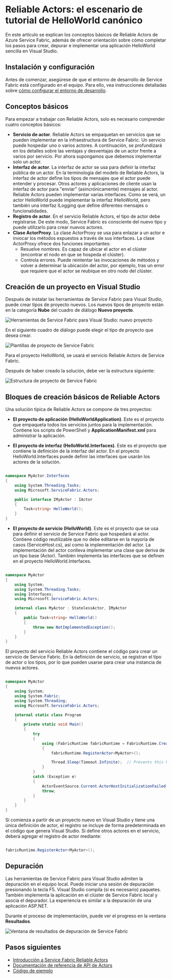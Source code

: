 <properties
   pageTitle="Introducción a Reliable Actors | Microsoft Azure"
   description="Este tutorial le guiará a través de los pasos para crear, depurar e implementar un servicio HelloWorld canónico con los Service Fabric Reliable Actors."
   services="service-fabric"
   documentationCenter=".net"
   authors="vturecek"
   manager="timlt"
   editor=""/>

<tags
   ms.service="service-fabric"
   ms.devlang="dotnet"
   ms.topic="article"
   ms.tgt_pltfrm="NA"
   ms.workload="NA"
   ms.date="11/13/2015"
   ms.author="vturecek"/>

# Reliable Actors: el escenario de tutorial de HelloWorld canónico
En este artículo se explican los conceptos básicos de Reliable Actors de Azure Service Fabric, además de ofrecer orientación sobre cómo completar los pasos para crear, depurar e implementar una aplicación HelloWorld sencilla en Visual Studio.

## Instalación y configuración
Antes de comenzar, asegúrese de que el entorno de desarrollo de Service Fabric está configurado en el equipo. 
Para ello, vea instrucciones detalladas sobre [cómo configurar el entorno de desarrollo](service-fabric-get-started.md).

## Conceptos básicos
Para empezar a trabajar con Reliable Actors, solo es necesario comprender cuatro conceptos básicos:

* **Servicio de actor**. Reliable Actors se empaquetan en servicios que se pueden implementar en la infraestructura de Service Fabric. Un servicio puede hospedar uno o varios actores. A continuación, se profundizará en los detalles sobre las ventajas y desventajas de un actor frente a varios por servicio. Por ahora supongamos que debemos implementar solo un actor.
* **Interfaz de actor**. La interfaz de actor se usa para definir la interfaz pública de un actor. En la terminología del modelo de Reliable Actors, la interfaz de actor define los tipos de mensajes que el actor puede entender y procesar. Otros actores y aplicaciones de cliente usan la interfaz de actor para "enviar" (asincrónicamente) mensajes al actor. Reliable Actors pueden implementar varias interfaces. Como se verá, un actor HelloWorld puede implementar la interfaz IHelloWorld, pero también una interfaz ILogging que define diferentes mensajes o funcionalidades.
* **Registro de actor**. En el servicio Reliable Actors, el tipo de actor debe registrarse. De este modo, Service Fabric es consciente del nuevo tipo y puede utilizarlo para crear nuevos actores.
* **Clase ActorProxy**. La clase ActorProxy se usa para enlazar a un actor e invocar los métodos expuestos a través de sus interfaces. La clase ActorProxy ofrece dos funciones importantes:
	* Resuelve nombres. Es capaz de ubicar el actor en el clúster (encontrar el nodo en que se hospeda el clúster).
	* Controla errores. Puede reintentar las invocaciones de métodos y volver a determinar la ubicación del actor, por ejemplo, tras un error que requiere que el actor se reubique en otro nodo del clúster.

## Creación de un proyecto en Visual Studio
Después de instalar las herramientas de Service Fabric para Visual Studio, puede crear tipos de proyecto nuevos. Los nuevos tipos de proyecto están en la categoría **Nube** del cuadro de diálogo **Nuevo proyecto**.


![Herramientas de Service Fabric para Visual Studio: nuevo proyecto][1]

En el siguiente cuadro de diálogo puede elegir el tipo de proyecto que desea crear.

![Plantillas de proyecto de Service Fabric][5]

Para el proyecto HelloWorld, se usará el servicio Reliable Actors de Service Fabric.

Después de haber creado la solución, debe ver la estructura siguiente:

![Estructura de proyecto de Service Fabric][2]

## Bloques de creación básicos de Reliable Actors

Una solución típica de Reliable Actors se compone de tres proyectos:

* **El proyecto de aplicación (HelloWorldApplication)**. Este es el proyecto que empaqueta todos los servicios juntos para la implementación. Contiene los scripts de PowerShell y **ApplicationManifest.xml** para administrar la aplicación.

* **El proyecto de interfaz (HelloWorld.Interfaces)**. Este es el proyecto que contiene la definición de la interfaz del actor. En el proyecto HelloWorld.Interfaces puede definir las interfaces que usarán los actores de la solución.

```csharp

namespace MyActor.Interfaces
{
    using System.Threading.Tasks;
    using Microsoft.ServiceFabric.Actors;

    public interface IMyActor : IActor
    {
        Task<string> HelloWorld();
    }
}

```

* **El proyecto de servicio (HelloWorld)**. Este es el proyecto que se usa para definir el servicio de Service Fabric que hospedará al actor. Contiene código reutilizable que no debe editarse en la mayoría de casos (ServiceHost.cs), así como la implementación del actor. La implementación del actor conlleva implementar una clase que deriva de un tipo base (Actor). También implementa las interfaces que se definen en el proyecto HelloWorld.Interfaces.

```csharp

namespace MyActor
{
    using System;
    using System.Threading.Tasks;
    using Interfaces;
    using Microsoft.ServiceFabric.Actors;

    internal class MyActor : StatelessActor, IMyActor
    {
        public Task<string> HelloWorld()
        {
            throw new NotImplementedException();
        }
    }
}

```

El proyecto del servicio Reliable Actors contiene el código para crear un servicio de Service Fabric. En la definición de servicio, se registran el tipo de actor o los tipos, por lo que pueden usarse para crear una instancia de nuevos actores.

```csharp

namespace MyActor
{
    using System;
    using System.Fabric;
    using System.Threading;
    using Microsoft.ServiceFabric.Actors;

    internal static class Program
    {
        private static void Main()
        {
            try
            {
                using (FabricRuntime fabricRuntime = FabricRuntime.Create())
                {
                    fabricRuntime.RegisterActor<MyActor>();

                    Thread.Sleep(Timeout.Infinite);  // Prevents this host process from terminating so services keeps running.
                }
            }
            catch (Exception e)
            {
                ActorEventSource.Current.ActorHostInitializationFailed(e.ToString());
                throw;
            }
        }
    }
}

```

Si comienza a partir de un proyecto nuevo en Visual Studio y tiene una única definición de actor, el registro se incluye de forma predeterminada en el código que genera Visual Studio. Si define otros actores en el servicio, deberá agregar el registro de actor mediante:

```csharp

fabricRuntime.RegisterActor<MyActor>();


```

## Depuración

Las herramientas de Service Fabric para Visual Studio admiten la depuración en el equipo local. Puede iniciar una sesión de depuración presionando la tecla F5. Visual Studio compila (si es necesario) paquetes. También implementa la aplicación en el clúster de Service Fabric local y asocia el depurador. La experiencia es similar a la depuración de una aplicación ASP.NET.

Durante el proceso de implementación, puede ver el progreso en la ventana **Resultados**.

![Ventana de resultados de depuración de Service Fabric][3]


## Pasos siguientes

- [Introducción a Service Fabric Reliable Actors](service-fabric-reliable-actors-introduction.md)
- [Documentación de referencia de API de Actors](https://msdn.microsoft.com/library/azure/dn971626.aspx)
- [Código de ejemplo](https://github.com/Azure/servicefabric-samples)


<!--Image references-->
[1]: ./media/service-fabric-reliable-actors-get-started/reliable-actors-newproject.PNG
[2]: ./media/service-fabric-reliable-actors-get-started/reliable-actors-projectstructure.PNG
[3]: ./media/service-fabric-reliable-actors-get-started/debugging-output.PNG
[4]: ./media/service-fabric-reliable-actors-get-started/vs-context-menu.png
[5]: ./media/service-fabric-reliable-actors-get-started/reliable-actors-newproject1.PNG

<!---HONumber=AcomDC_0121_2016-->